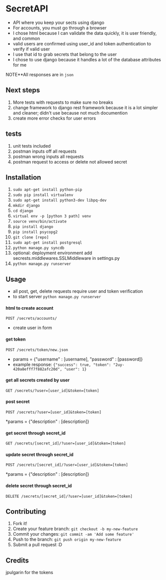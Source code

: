 # SecretAPI

* API where you keep your sects using django
* For accounts, you must go through a browser
* I chose html because I can validate the data quickly, it is user friendly, and common
* valid users are confirmed using user_id and token authentication to verify if valid user
* I use that id to grab secrets that belong to the user
* I chose to use django because it handles a lot of the database attributes for me


NOTE**All responses are in ```json```

## Next steps
1. More tests with requests to make sure no breaks
2. change framework to django rest framework because it is a lot simpler and cleaner; didn't use because not much documention
3. create more error checks for user errors

## tests
1. unit tests included
2. postman inputs off all requests
3. postman wrong inputs all requests
4. postman request to access or delete not allowed secret

## Installation
1. ```sudo apt-get install python-pip```
2. ```sudo pip install virtualenv```
2. ```sudo apt-get install python3-dev libpq-dev```
3. ```mkdir django```
4. ```cd django```
5. ```virtual env -p [python 3 path] venv```
6. ```source venv/bin/activate```
7. ```pip install django```
8. ```pip install psycopg2```
9. ```git clone [repo]```
10. ```sudo apt-get install postgresql```
11. ```python manage.py syncdb```
12. optional: deployment environment add secrests.middlewares.SSLMiddleware in settings.py
12. ```python manage.py runserver```

## Usage
* all post, get, delete requests require user and token verification
* to start server ```python manage.py runserver```


#### html to create account
```
POST /secrets/accounts/
```
* create user in form

#### get token
```
POST /secrets/token/new.json
```
* params = {"username" : [username], "password" : [password]}
* example response: ```{"success": true, "token": "2uy-420a8efff7f882afc20d", "user": 1}```

#### get all secrets created by user
```
GET /secrets/?user=[user_id]&token=[token]
```

#### post secret 
```
POST /secrets/?user=[user_id]&token=[token]
```
*params = {"description" : [description]}

#### get secret through secret_id
```
GET /secrets/[secret_id]/?user=[user_id]&token=[token]
```

#### update secret through secret_id
```
POST /secrets/[secret_id]/?user=[user_id]&token=[token]
```
*params = {"description" : [description]}

#### delete secret through secret_id
```
DELETE /secrets/[secret_id]/?user=[user_id]&token=[token]
```


## Contributing

1. Fork it!
2. Create your feature branch: `git checkout -b my-new-feature`
3. Commit your changes: `git commit -am 'Add some feature'`
4. Push to the branch: `git push origin my-new-feature`
5. Submit a pull request :D

## Credits

jpulgarin for the tokens
